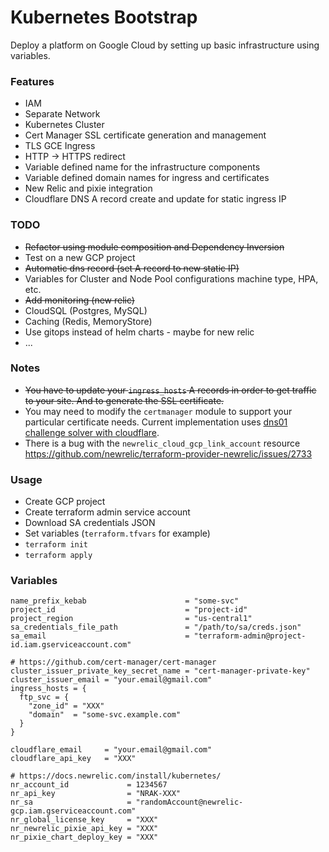 # Kubernetes Bootstrap

Deploy a platform on Google Cloud by setting up basic infrastructure using variables.

### Features

- IAM
- Separate Network
- Kubernetes Cluster
- Cert Manager SSL certificate generation and management
- TLS GCE Ingress
- HTTP -> HTTPS redirect
- Variable defined name for the infrastructure components
- Variable defined domain names for ingress and certificates
- New Relic and pixie integration
- Cloudflare DNS A record create and update for static ingress IP

### TODO

- ~~Refactor using module composition and Dependency Inversion~~
- Test on a new GCP project
- ~~Automatic dns record (set A record to new static IP)~~
- Variables for Cluster and Node Pool configurations machine type, HPA, etc.
- ~~Add monitoring (new relic)~~
- CloudSQL (Postgres, MySQL)
- Caching (Redis, MemoryStore)
- Use gitops instead of helm charts - maybe for new relic
- ...

### Notes

- ~~You have to update your `ingress_hosts` A records in order to get traffic to your site. And to generate the SSL certificate.~~
- You may need to modify the `certmanager` module to support your particular certificate needs. Current implementation uses [dns01 challenge solver with cloudflare](https://cert-manager.io/docs/configuration/acme/dns01/cloudflare/).
- There is a bug with the `newrelic_cloud_gcp_link_account` resource https://github.com/newrelic/terraform-provider-newrelic/issues/2733

### Usage

- Create GCP project
- Create terraform admin service account
- Download SA credentials JSON
- Set variables (`terraform.tfvars` for example)
- `terraform init`
- `terraform apply`

### Variables

```SHELL
name_prefix_kebab                      = "some-svc"
project_id                             = "project-id"
project_region                         = "us-central1"
sa_credentials_file_path               = "/path/to/sa/creds.json"
sa_email                               = "terraform-admin@project-id.iam.gserviceaccount.com"

# https://github.com/cert-manager/cert-manager
cluster_issuer_private_key_secret_name = "cert-manager-private-key"
cluster_issuer_email = "your.email@gmail.com"
ingress_hosts = {
  ftp_svc = {
    "zone_id" = "XXX"
    "domain"  = "some-svc.example.com"
  }
}

cloudflare_email     = "your.email@gmail.com"
cloudflare_api_key   = "XXX"

# https://docs.newrelic.com/install/kubernetes/
nr_account_id             = 1234567
nr_api_key                = "NRAK-XXX"
nr_sa                     = "randomAccount@newrelic-gcp.iam.gserviceaccount.com"
nr_global_license_key     = "XXX"
nr_newrelic_pixie_api_key = "XXX"
nr_pixie_chart_deploy_key = "XXX"

```
